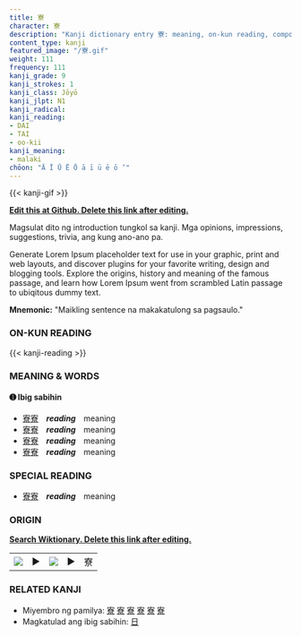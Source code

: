 ```yaml
---
title: 寮
character: 寮
description: "Kanji dictionary entry 寮: meaning, on-kun reading, compounds, origin, related kanji"
content_type: kanji
featured_image: "/寮.gif"
weight: 111
frequency: 111
kanji_grade: 9
kanji_strokes: 1
kanji_class: Jōyō
kanji_jlpt: N1
kanji_radical: 
kanji_reading: 
- DAI
- TAI
- oo-kii
kanji_meaning:
- malaki
chōon: "Ā Ī Ū Ē Ō ā ī ū ē ō ’"
---
```

[//]: # (Don't edit the line below. Kanji animated GIF code is automatically generated.)
{{< kanji-gif >}}

[//]: # (Edit below this line.)

**[Edit this at Github. Delete this link after editing.](https://github.com/tim0g/tim/tree/main/content/kanji/寮/index.md)**

Magsulat dito ng introduction tungkol sa kanji. Mga opinions, impressions, suggestions, trivia, ang kung ano-ano pa.

Generate Lorem Ipsum placeholder text for use in your graphic, print and web layouts, and discover plugins for your favorite writing, design and blogging tools. Explore the origins, history and meaning of the famous passage, and learn how Lorem Ipsum went from scrambled Latin passage to ubiqitous dummy text.
 
**Mnemonic:** "Maikling sentence na makakatulong sa pagsaulo."

### ON-KUN READING

[//]: # (Don't edit the line below. ON-KUN READING code is automatically generated.)
{{< kanji-reading >}}

### MEANING & WORDS

#### ➊ **Ibig sabihin**
  - [寮](../寮)[寮](../寮)　***reading***　meaning
  - [寮](../寮)[寮](../寮)　***reading***　meaning
  - [寮](../寮)[寮](../寮)　***reading***　meaning
  - [寮](../寮)[寮](../寮)　***reading***　meaning

### SPECIAL READING
  - [寮](../寮)[寮](../寮)　***reading***　meaning

### ORIGIN

**[Search Wiktionary. Delete this link after editing.](https://wiktionary.org/wiki/寮)**
<table class="kanji-table"><tr><td>
<img src="60px-寮-bronze.svg.png">
</td><td>▶</td><td>
<img src="60px-寮-oracle.svg.png">
</td><td>▶</td>
<td class="kanji-origin">寮</td>
</tr></table>

### RELATED KANJI
- Miyembro ng pamilya: [寮](../寮) [寮](../寮) [寮](../寮) [寮](../寮) [寮](../寮) [寮](../寮)
- Magkatulad ang ibig sabihin: [日](../日)
